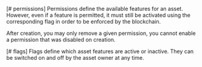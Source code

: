 [# permissions] Permissions define the available features for an asset. However, even if a feature is permitted, it must still be activated using the corresponding flag in order to be enforced by the blockchain.

After creation, you may only remove a given permission, you cannot enable a permission that was disabled on creation.

[# flags] Flags define which asset features are active or inactive. They can be switched on and off by the asset owner at any time.